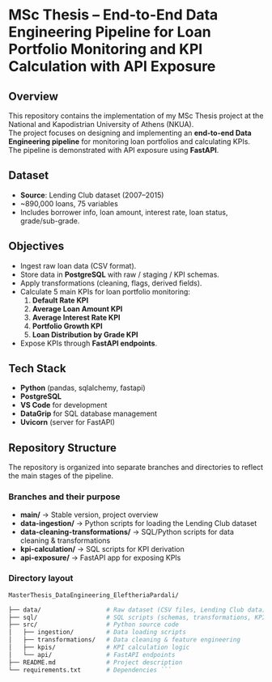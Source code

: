 # MSc Thesis – End-to-End Data Engineering Pipeline for Loan Portfolio Monitoring and KPI Calculation with API Exposure

## Overview
This repository contains the implementation of my MSc Thesis project at the National and Kapodistrian University of Athens (NKUA).  
The project focuses on designing and implementing an **end-to-end Data Engineering pipeline** for monitoring loan portfolios and calculating KPIs.  
The pipeline is demonstrated with API exposure using **FastAPI**.

## Dataset
- **Source**: Lending Club dataset (2007–2015)  
- ~890,000 loans, 75 variables  
- Includes borrower info, loan amount, interest rate, loan status, grade/sub-grade.

## Objectives
- Ingest raw loan data (CSV format).
- Store data in **PostgreSQL** with raw / staging / KPI schemas.
- Apply transformations (cleaning, flags, derived fields).
- Calculate 5 main KPIs for loan portfolio monitoring:
  1. **Default Rate KPI**
  2. **Average Loan Amount KPI**
  3. **Average Interest Rate KPI**
  4. **Portfolio Growth KPI**
  5. **Loan Distribution by Grade KPI**
- Expose KPIs through **FastAPI endpoints**.

## Tech Stack
- **Python** (pandas, sqlalchemy, fastapi)
- **PostgreSQL**
- **VS Code** for development
- **DataGrip** for SQL database management
- **Uvicorn** (server for FastAPI)

## Repository Structure  

The repository is organized into separate branches and directories to reflect the main stages of the pipeline.  

### Branches and their purpose  
- **main/** → Stable version, project overview  
- **data-ingestion/** → Python scripts for loading the Lending Club dataset  
- **data-cleaning-transformations/** → SQL/Python scripts for data cleaning & transformations  
- **kpi-calculation/** → SQL scripts for KPI derivation  
- **api-exposure/** → FastAPI app for exposing KPIs  

### Directory layout  
```bash
MasterThesis_DataEngineering_EleftheriaPardali/

├── data/                  # Raw dataset (CSV files, Lending Club data)
├── sql/                   # SQL scripts (schemas, transformations, KPIs)
├── src/                   # Python source code
│   ├── ingestion/         # Data loading scripts
│   ├── transformations/   # Data cleaning & feature engineering
│   ├── kpis/              # KPI calculation logic
│   └── api/               # FastAPI endpoints
├── README.md              # Project description
└── requirements.txt       # Dependencies ```


